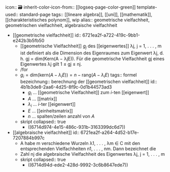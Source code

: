 icon:: 🗃
inherit-color-icon-from:: [[logseq-page-color-green]]
template-used:: standard-page
tags:: [[lineare algebra]], [[uni]], [[mathematik]], [[charakteristisches polynom]], wip
alias:: geometrische vielfachheit, geometrischen vielfachheit, algebraische vielfachheit

- [[geometrische vielfachheit]]
  id:: 6721ea2f-a722-419c-9bb1-e242b3b5fb50
	- [[geometrische Vielfachheit]] $g_{j}$ des [[eigenwertes]] λj, j = 1, . . . , m ist deﬁniert als die Dimension des 
	  Eigenraumes zum Eigenwert λj, d. h. gj = dim(Kern(A − λjE)). Für die geometrische 
	  Vielfachheit gj eines Eigenwertes λj gilt 1 ≤ gj ≤ nj.
	- /for
	- $g_{i}=\text{dim}(\text{kern}(A-\lambda_{i}E))=n-\text{rang}\left(A-\lambda_{i}E\right)$
	  tags:: formel
	  bezeichnung:: berechnung der [[geometrischen vielfachheit]]
	  id:: 4b1b3de8-2aa6-4d25-8f9c-0d1b44573ad3
		- $g_{i}$ ... [[geometrische Vielfachheit]] zum $i$-ten [[eigenwert]]
		- $A$ ... [[matrix]]
		- $\lambda_{i}$ ... $i$-ter [[eigenwert]]
		- $E$ ... [[einheitsmatrix]]
		- $n$ ... spalten/zeilen anzahl von $A$
	- skript
	  collapsed:: true
		- ((6714d974-4e15-486c-931b-3163399dc6d7))
- [[algebraische vielfachheit]]
  id:: 6721ea2f-a264-4d52-b17e-7207884b997c
	- A habe m verschiedene Wurzeln 
	  λ1, . . . , λm ∈ C mit den entsprechenden Vielfachheiten n1, . . . , nm. Dann bezeichnet die
	- Zahl nj die algebraische Vielfachheit des Eigenwertes λj, j = 1, . . . , m
	- skript
	  collapsed:: true
		- ((6714d94d-ede2-428d-9992-3c6b8647ede7))